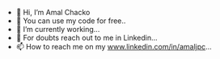 - 👋 Hi, I’m Amal Chacko
- 👀 You can use my code for free..
- 🌱 I’m currently working...
- 💞️ For doubts reach out to me in Linkedin...
- 📫 How to reach me on my www.linkedin.com/in/amaljpc...

<!---
amaljpc/amaljpc is a ✨ special ✨ repository because its `README.md` (this file) appears on your GitHub profile.
You can click the Preview link to take a look at your changes.
--->

